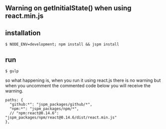 ## Warning on getInitialState() when using react.min.js

## installation

```
$ NODE_ENV=development; npm install && jspm install
```

## run

```
$ gulp
```

so what happening is, when you run it using react.js there is no warning but when you uncomment the commented code below you will receive the warning.

```
paths: {
  "github:*": "jspm_packages/github/*",
  "npm:*": "jspm_packages/npm/*",
  // "npm:react@0.14.6": "jspm_packages/npm/react@0.14.6/dist/react.min.js"
},
```
